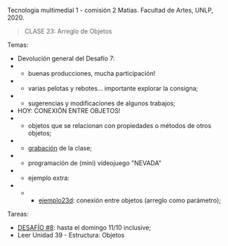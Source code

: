 Tecnología multimedial 1 - comisión 2 Matias. Facultad de Artes, UNLP, 2020.

> CLASE 23: Arreglo de Objetos

Temas:

- Devolución general del Desafío 7:
- - buenas producciones, mucha participación!
- - varias pelotas y rebotes... importante explorar la consigna;
- - sugerencias y modificaciones de algunos trabajos;
- HOY: CONEXIÓN ENTRE OBJETOS!
- - objetos que se relacionan con propiedades o métodos de otros objetos;
- - [grabación](https://drive.google.com/file/d/19Tvo_x81zCtVjnBrBlKzo78jZnxF7jNw/view?usp=sharing) de la clase;
- - programación de (mini) videojuego "NEVADA"
- - ejemplo extra:
- - - [ejemplo23d](): conexión entre objetos (arreglo como parámetro);

Tareas:
- [DESAFÍO #8](): hasta el domingo 11/10 inclusive;
- Leer Unidad 39 - Estructura: Objetos
